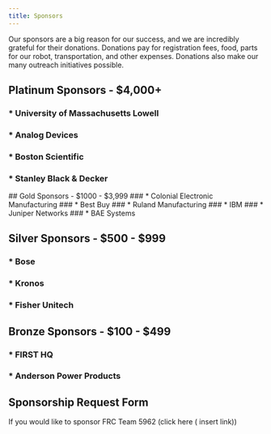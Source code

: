 ```yaml
---
title: Sponsors
---
```


Our sponsors are a big reason for our success, and we are incredibly grateful for their donations. Donations pay for registration fees, food, parts for our robot, transportation, and other expenses. Donations also make our many outreach initiatives possible.


## Platinum Sponsors - $4,000+
### * University of Massachusetts Lowell  
### * Analog Devices
### * Boston Scientific
### * Stanley Black & Decker
<div class="divider"></div>
## Gold Sponsors - $1000 - $3,999
### * Colonial Electronic Manufacturing
### * Best Buy
### * Ruland Manufacturing
### * IBM
### * Juniper Networks
### * BAE Systems


## Silver Sponsors - $500 - $999
### * Bose
### * Kronos
### * Fisher Unitech  


## Bronze Sponsors - $100 - $499
### * FIRST HQ
### * Anderson Power Products


## Sponsorship Request Form

If you would like to sponsor FRC Team 5962 
(click here ( insert link))

